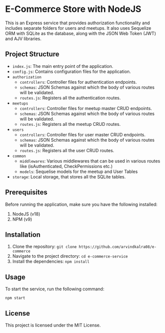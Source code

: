 # E-Commerce Store with NodeJS

This is an Express service that provides authorization functionality and includes separate folders for users and meetups.
It also uses Sequelize ORM with SQLite as the database, along with the JSON Web Token (JWT) and AJV libraries.

## Project Structure

- `index.js`: The main entry point of the application.
- `config.js`: Contains configuration files for the application.
- `authorization`
  - `controllers`: Controller files for authentication endpoints.
  - `schemas`: JSON Schemas against which the body of various routes will be validated.
  - `routes.js`: Registers all the authentication routes.
- `meetups`
  - `controllers`: Controller files for meetup master CRUD endpoints.
  - `schemas`: JSON Schemas against which the body of various routes will be validated.
  - `routes.js`: Registers all the meetup CRUD routes.
- `users`
  - `controllers`: Controller files for user master CRUD endpoints.
  - `schemas`: JSON Schemas against which the body of various routes will be validated.
  - `routes.js`: Registers all the user CRUD routes.
- `common`
  - `middlewares`: Various middlewares that can be used in various routes like (isAuthenticated, CheckPermissions etc.)
  - `models`: Sequelise models for the meetup and User Tables
- `storage`: Local storage, that stores all the SQLite tables.

## Prerequisites

Before running the application, make sure you have the following installed:

1. NodeJS (v18)
2. NPM (v9)

## Installation

1. Clone the repository: `git clone https://github.com/arvindkalra08/e-commerce`
2. Navigate to the project directory: `cd e-commerce-service`
3. Install the dependencies: `npm install`

## Usage

To start the service, run the following command:

```shell
npm start
```

## License

This project is licensed under the MIT License.
